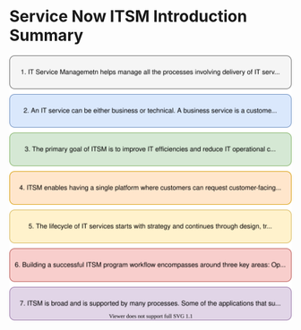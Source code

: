 # Service Now ITSM Introduction Summary

![SnowSummary](img/snow/ServiceNow-ITSM_Introduction_Summary.svg)